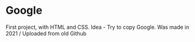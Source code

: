 # Google

First project, with HTML and CSS.
Idea - Try to copy Google.
Was made in 2021 / Uploaded from old Github
